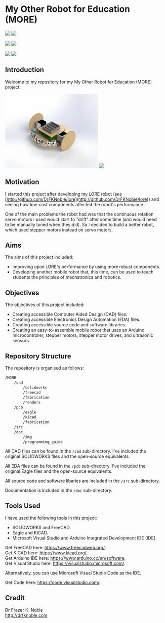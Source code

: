 # My Other Robot for Education (MORE)

![](https://img.shields.io/badge/CAD-SOLIDWORKS-red)
![](https://img.shields.io/badge/CAD-FreeCAD-red)

![](https://img.shields.io/badge/EDA-EAGLE-yellow)
![](https://img.shields.io/badge/CAD-KiCad-yellow)

![](https://img.shields.io/badge/IDE-VSCode-blue)
![](https://img.shields.io/badge/IDE-Arduino-green)

## Introduction

Welcome to my repository for my My Other Robot for Education (MORE) project.

<div>
    <img src="./cad/renders/front.png" style="height:240px;">
    <img src="./doc/photos/front.jpg" style="height:240px;">
</div>

## Motivation

I started this project after developing my LORE robot (see [http://github.com/DrFKNoble/lore](http://github.com/DrFKNoble/lore)) and seeing how low-cost components affected the robot's performance.

One of the main problems the robot had was that the continuous rotation servo motors I used would start to "drift" after some time (and would need to be manually tuned when they did). So I decided to build a better robot, which used stepper motors instead on servo motors.

## Aims

The aims of this project included:
- Improving upon LORE's performance by using more robust components.
- Developing another mobile robot that, this time, can be used to teach students the principles of mechatronics and robotics.

## Objectives

The objectives of this project included:
- Creating accessible Computer Aided Design (CAD) files.
- Creating accessible Electronics Design Automation (EDA) files.
- Creating accessible source code and software libraries.
- Creating an easy-to-assemble mobile robot that uses an Arduino microcontroller, stepper motors, stepper motor drives, and ultrasonic sensors.

## Repository Structure

The repository is organised as follows:

```console
/MORE      
    /cad                          
        /solidworks                    
        /freecad
        /fabrication
        /renders                     
    /pcb
        /eagle
        /kicad
        /fabrication
    /src
    /doc                      
        /img
        /programming_guide
```

All CAD files can be found in the `/cad` sub-directory. I've included the original SOLIDWORKS files and the open-source equivalents.

All EDA files can be found in the `/pcb` sub-directory. I've included the original Eagle files and the open-source equivalents.

All source code and software libaries are included in the `/src` sub-directory.

Documentation is included in the `/doc` sub-directory.

## Tools Used

I have used the following tools in this project:
- SOLIDWORKS and FreeCAD.
- Eagle and KiCAD.
- Microsoft Visual Studio and Arduino Integrated Development IDE (IDE).

Get FreeCAD here: https://www.freecadweb.org/.  
Get KiCAD here: https://www.kicad.org/.  
Get Arduino IDE here: https://www.arduino.cc/en/software.  
Get Visual Studio here: https://visualstudio.microsoft.com/.  

Alternatively, you can use Microsoft Visual Studio Code as the IDE.

Get Code here: https://code.visualstudio.com/.

## Credit

Dr Frazer K. Noble  
http://drfknoble.com
